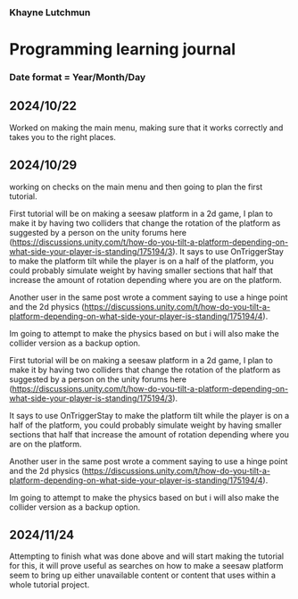 ### Khayne Lutchmun
# Programming learning journal
### Date format = Year/Month/Day
## 2024/10/22
Worked on making the main menu, making sure that it works correctly and takes you to the right places.

## 2024/10/29
working on checks on the main menu and then going to plan the first tutorial.

First tutorial will be on making a seesaw platform in a 2d game, I plan to make it by having two colliders that change the rotation of the platform as suggested by a person on the unity forums here (https://discussions.unity.com/t/how-do-you-tilt-a-platform-depending-on-what-side-your-player-is-standing/175194/3). It says to use OnTriggerStay to make the platform tilt while the player is on a half of the platform, you could probably simulate weight by having smaller sections that half that increase the amount of rotation depending where you are on the platform.
    
Another user in the same post wrote a comment saying to use a hinge point and the 2d physics (https://discussions.unity.com/t/how-do-you-tilt-a-platform-depending-on-what-side-your-player-is-standing/175194/4).
    
Im going to attempt to make the physics based on but i will also make the collider version as a backup option.


First tutorial will be on making a seesaw platform in a 2d game, I plan to make it by having two colliders that change the rotation of the platform as suggested by a person on the unity forums here (https://discussions.unity.com/t/how-do-you-tilt-a-platform-depending-on-what-side-your-player-is-standing/175194/3).

It says to use OnTriggerStay to make the platform tilt while the player is on a half of the platform, you could probably simulate weight by having smaller sections that half that increase the amount of rotation depending where you are on the platform.

Another user in the same post wrote a comment saying to use a hinge point and the 2d physics (https://discussions.unity.com/t/how-do-you-tilt-a-platform-depending-on-what-side-your-player-is-standing/175194/4).
    
Im going to attempt to make the physics based on but i will also make the collider version as a backup option.

## 2024/11/24
Attempting to finish what was done above and will start making the tutorial for this, it will prove useful as searches on how to make a seesaw platform seem to bring up either unavailable content or content that uses within a whole tutorial project.



